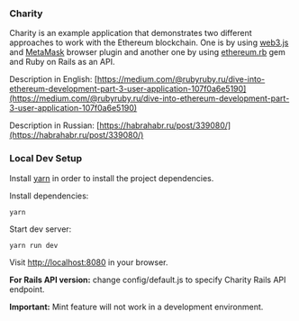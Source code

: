 ### Charity

Charity is an example application that demonstrates two different approaches to work with the Ethereum blockchain. One is by using [web3.js](https://github.com/ethereum/web3.js/) and [MetaMask](https://metamask.io/) browser plugin and another one by using [ethereum.rb](https://github.com/EthWorks/ethereum.rb) gem and Ruby on Rails as an API.

Description in English: [https://medium.com/@rubyruby.ru/dive-into-ethereum-development-part-3-user-application-107f0a6e5190](https://medium.com/@rubyruby.ru/dive-into-ethereum-development-part-3-user-application-107f0a6e5190)

Description in Russian: [https://habrahabr.ru/post/339080/](https://habrahabr.ru/post/339080/)

### Local Dev Setup

Install [yarn](https://yarnpkg.com/lang/en/docs/install/) in order to install the project dependencies.

Install dependencies:

```
yarn
```

Start dev server:

```
yarn run dev
```

Visit [http://localhost:8080](http://localhost:8080) in your browser.

**For Rails API version:** change config/default.js to specify Charity Rails API endpoint.

**Important:** Mint feature will not work in a development environment.
